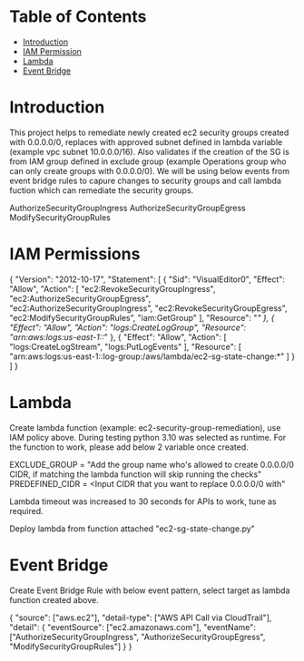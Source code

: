 # Table of Contents

- [Introduction](#introduction)
- [IAM Permission](#iam-permissions)
- [Lambda](#lambda)
- [Event Bridge](#event-bridge)

# Introduction
This project helps to remediate newly created ec2 security groups created with 0.0.0.0/0, replaces with approved subnet defined in lambda variable (example vpc subnet 10.0.0.0/16). Also validates if the creation of the SG is from IAM group defined in exclude group (example Operations group who can only create groups with 0.0.0.0/0).
We will be using below events from event bridge rules to capure changes to security groups and call lambda fuction which can remediate the security groups.

AuthorizeSecurityGroupIngress
AuthorizeSecurityGroupEgress
ModifySecurityGroupRules


# IAM Permissions
{
    "Version": "2012-10-17",
    "Statement": [
        {
            "Sid": "VisualEditor0",
            "Effect": "Allow",
            "Action": [
                "ec2:RevokeSecurityGroupIngress",
                "ec2:AuthorizeSecurityGroupEgress",
                "ec2:AuthorizeSecurityGroupIngress",
                "ec2:RevokeSecurityGroupEgress",
                "ec2:ModifySecurityGroupRules”,
		 "iam:GetGroup"
            ],
            "Resource": "*"
        },
        {
            "Effect": "Allow",
            "Action": "logs:CreateLogGroup",
            "Resource": "arn:aws:logs:us-east-1:<Account>:*"
        },
        {
            "Effect": "Allow",
            "Action": [
                "logs:CreateLogStream",
                "logs:PutLogEvents"
            ],
            "Resource": [
                "arn:aws:logs:us-east-1:<Account>:log-group:/aws/lambda/ec2-sg-state-change:*"
            ]
        }
    ]
}


# Lambda
Create lambda function (example: ec2-security-group-remediation), use IAM policy above. During testing python 3.10 was selected as runtime. For the function to work, please add below 2 variable once created.

EXCLUDE_GROUP = "Add the group name who's allowed to create 0.0.0.0/0 CIDR, if matching the lambda function will skip running the checks"
PREDEFINED_CIDR = <Input CIDR that you want to replace 0.0.0.0/0 with"

Lambda timeout was increased to 30 seconds for APIs to work, tune as required.

Deploy lambda from function attached "ec2-sg-state-change.py"

# Event Bridge

Create Event Bridge Rule with below event pattern, select target as lambda function created above.

{
  "source": ["aws.ec2"],
  "detail-type": ["AWS API Call via CloudTrail"],
  "detail": {
    "eventSource": ["ec2.amazonaws.com"],
    "eventName": ["AuthorizeSecurityGroupIngress", "AuthorizeSecurityGroupEgress", "ModifySecurityGroupRules"]
  }
}







